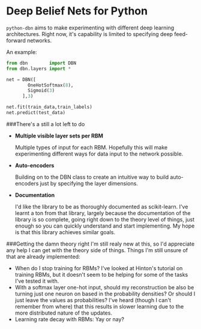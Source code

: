 Deep Belief Nets for Python
===========================
`python-dbn` aims to make experimenting with different deep learning 
architectures. Right now, it's capability is limited to specifying deep 
feed-forward networks. 

An example:
```python
from dbn        import DBN
from dbn.layers import *

net = DBN([
		OneHotSoftmax(8),
		Sigmoid(3)
	  ],3)

net.fit(train_data,train_labels)
net.predict(test_data)
```

###There's a still a lot left to do
- **Multiple visible layer sets per RBM**

  Multiple types of input for each RBM. Hopefully this will make
  experimenting different ways for data input to the network possible.
- **Auto-encoders**

  Building on to the DBN class to create an intuitive way to
  build auto-encoders just by specifying the layer dimensions.
- **Documentation**
  
  I'd like the library to be as thoroughly documented as scikit-learn.
  I've learnt a ton from that library, largely because the documentation
  of the library is so complete, going right down to the theory level of
  things, just enough so you can quickly understand and start implementing.
  My hope is that this library achieves similar goals.


###Getting the damn theory right
I'm still realy new at this, so I'd appreciate any help I can get with the 
theory side of things.
Things I'm still unsure of that are already implemented:
- When do I stop training for RBMs? I've looked at Hinton's tutorial on
  training RBMs, but it doesn't seem to be helping for some of the tasks
  I've tested it with.
- With a softmax layer one-hot input, should my reconstruction be also be 
  turning just one neuron on based in the probability densities? Or should
  I just leave the values as probabilities? I've heard (though I can't
  remember from where) that this results in slower learning due to the more
  distributed nature of the updates.
- Learning rate decay with RBMs: Yay or nay?
